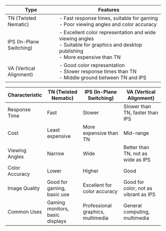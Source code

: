 | Type                | Features                                                                                                                                                                             |
|---------------------|--------------------------------------------------------------------------------------------------------------------------------------------------------------------------------------|
| TN (Twisted Nematic)| - Fast response times, suitable for gaming<br>- Poor viewing angles and color accuracy                                                                                                |
| IPS (In-Plane Switching) | - Excellent color representation and wide viewing angles<br>- Suitable for graphics and desktop publishing<br>- More expensive than TN |
| VA (Vertical Alignment) | - Good color representation<br>- Slower response times than TN<br>- Middle ground between TN and IPS                                                                                    |


| Characteristic        | TN (Twisted Nematic)              | IPS (In-Plane Switching)          | VA (Vertical Alignment)          |
|-----------------------|-----------------------------------|-----------------------------------|----------------------------------|
| Response Time         | Fast                              | Slower                            | Slower than TN, faster than IPS  |
| Cost                  | Least expensive                   | More expensive than TN            | Mid-range                        |
| Viewing Angles        | Narrow                            | Wide                              | Better than TN, not as wide as IPS |
| Color Accuracy        | Lower                             | Higher                            | Good                             |
| Image Quality         | Good for gaming, basic use        | Excellent for color accuracy      | Good for color, not as vibrant as IPS |
| Common Uses           | Gaming monitors, basic displays   | Professional graphics, multimedia | General computing, multimedia    |

